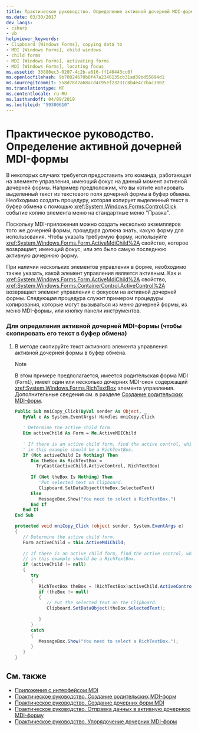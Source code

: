 ```yaml
---
title: Практическое руководство. Определение активной дочерней MDI-формы
ms.date: 03/30/2017
dev_langs:
- csharp
- vb
helpviewer_keywords:
- Clipboard [Windows Forms], copying data to
- MDI [Windows Forms], child windows
- child forms
- MDI [Windows Forms], activating forms
- MDI [Windows Forms], locating focus
ms.assetid: 33880ec3-0207-4c2b-a616-ff140443cc0f
ms.openlocfilehash: 9b70824670b8f47a2346135cb31ad39bd55694d1
ms.sourcegitcommit: 558d78d2a68acd4c95ef23231c8b4e4c7bac3902
ms.translationtype: MT
ms.contentlocale: ru-RU
ms.lasthandoff: 04/09/2019
ms.locfileid: "59300610"
---
```

# <a name="how-to-determine-the-active-mdi-child"></a>Практическое руководство. Определение активной дочерней MDI-формы
В некоторых случаях требуется предоставить это команда, работающая на элементе управления, имеющий фокус на данный момент активной дочерней формы. Например предположим, что вы хотите копировать выделенный текст из текстового поля дочерней формы в буфер обмена. Необходимо создать процедуру, которая копирует выделенный текст в буфер обмена с помощью <xref:System.Windows.Forms.Control.Click> событие копию элемента меню на стандартные меню "Правка".  
  
 Поскольку MDI-приложения можно создать несколько экземпляров того же дочерней формы, процедура должна знать, какую форму для использования. Чтобы указать требуемую форму, используйте <xref:System.Windows.Forms.Form.ActiveMdiChild%2A> свойство, которое возвращает, имеющий фокус, или это было самую последнюю активную дочернюю форму.  
  
 При наличии нескольких элементов управления в форме, необходимо также указать, какой элемент управления является активным. Как и <xref:System.Windows.Forms.Form.ActiveMdiChild%2A> свойство, <xref:System.Windows.Forms.ContainerControl.ActiveControl%2A> возвращает элемент управления с фокусом на активной дочерней формы. Следующая процедура служит примером процедуры копирования, которые могут вызываться из меню дочерней формы, из меню MDI-формы, или кнопку панели инструментов.  
  
### <a name="to-determine-the-active-mdi-child-to-copy-its-text-to-the-clipboard"></a>Для определения активной дочерней MDI-формы (чтобы скопировать его текст в буфер обмена)  
  
1. В методе скопируйте текст активного элемента управления активной дочерней формы в буфер обмена.  
  
    > [!NOTE]
    >  В этом примере предполагается, имеется родительская форма MDI (`Form1`), имеет один или несколько дочерних MDI-окон содержащий <xref:System.Windows.Forms.RichTextBox> элемента управления. Дополнительные сведения см. в разделе [Создание родительских MDI-форм](how-to-create-mdi-parent-forms.md).  
  
    ```vb  
    Public Sub mniCopy_Click(ByVal sender As Object, _  
       ByVal e As System.EventArgs) Handles mniCopy.Click  
  
       ' Determine the active child form.  
       Dim activeChild As Form = Me.ActiveMDIChild  
  
       ' If there is an active child form, find the active control, which  
       ' in this example should be a RichTextBox.  
       If (Not activeChild Is Nothing) Then  
          Dim theBox As RichTextBox = _  
            TryCast(activeChild.ActiveControl, RichTextBox)  
  
          If (Not theBox Is Nothing) Then  
             'Put selected text on Clipboard.  
             Clipboard.SetDataObject(theBox.SelectedText)  
          Else  
             MessageBox.Show("You need to select a RichTextBox.")  
          End If  
       End If  
    End Sub  
    ```  
  
    ```csharp  
    protected void mniCopy_Click (object sender, System.EventArgs e)  
    {  
       // Determine the active child form.  
       Form activeChild = this.ActiveMdiChild;  
  
       // If there is an active child form, find the active control, which  
       // in this example should be a RichTextBox.  
       if (activeChild != null)  
       {    
          try  
          {  
             RichTextBox theBox = (RichTextBox)activeChild.ActiveControl;  
             if (theBox != null)  
             {  
                // Put the selected text on the Clipboard.  
                Clipboard.SetDataObject(theBox.SelectedText);  
  
             }  
          }  
          catch  
          {  
             MessageBox.Show("You need to select a RichTextBox.");  
          }  
       }  
    }  
    ```  
  
## <a name="see-also"></a>См. также

- [Приложения с интерфейсом MDI](multiple-document-interface-mdi-applications.md)
- [Практическое руководство. Создание родительских MDI-форм](how-to-create-mdi-parent-forms.md)
- [Практическое руководство. Создание дочерних форм MDI](how-to-create-mdi-child-forms.md)
- [Практическое руководство. Отправка данных в активную дочернюю MDI-форму](how-to-send-data-to-the-active-mdi-child.md)
- [Практическое руководство. Упорядочение дочерних MDI-форм](how-to-arrange-mdi-child-forms.md)
